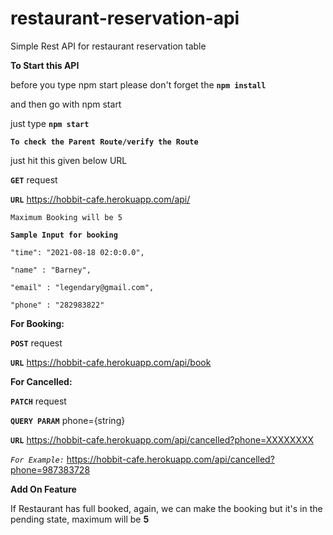 # restaurant-reservation-api
Simple Rest API for restaurant reservation table


**To Start this API**

before you type npm start please don't forget the  **`npm install`**

and then go with npm start

just type   **`npm start`**


**`To check the Parent Route/verify the Route`**

just hit this given below URL

**`GET`** request

**`URL`** https://hobbit-cafe.herokuapp.com/api/




`Maximum Booking will be 5 `


**`Sample Input for booking`**


    "time": "2021-08-18 02:0:0.0",
    
    "name" : "Barney",
    
    "email" : "legendary@gmail.com",
    
    "phone" : "282983822"


**For Booking:**

   **`POST`** request
   
   **`URL`**  https://hobbit-cafe.herokuapp.com/api/book

**For Cancelled:**
  
   **`PATCH`** request
  
   **`QUERY PARAM`** phone={string}
  
   **`URL`**  https://hobbit-cafe.herokuapp.com/api/cancelled?phone=XXXXXXXX
  
   _`For Example:`_ 
        https://hobbit-cafe.herokuapp.com/api/cancelled?phone=987383728
     
     


**Add On Feature**

   If Restaurant has full booked, again, we can make the booking but it's in the pending state, maximum will be **5**
